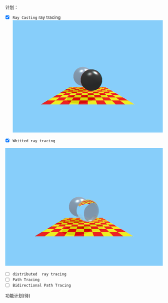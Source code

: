 计划：
- [x] `Ray Casting` ray tracing
![](./Image/RayCasting.png)

- [x] `Whitted ray tracing` 

![](./Image/Whitted.png)
- [ ] `distributed  ray tracing` 
- [ ] `Path Tracing` 
- [ ] `Bidirectional Path Tracing` 

功能计划(待)


